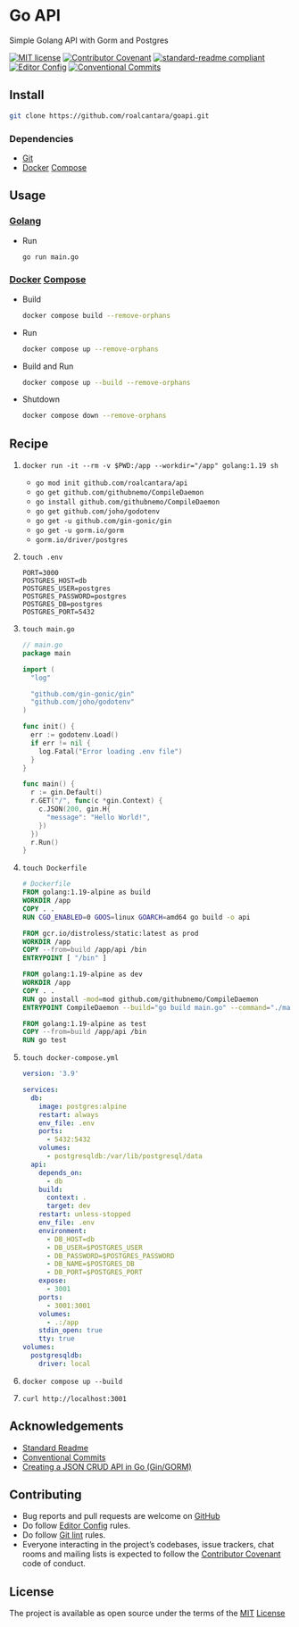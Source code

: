 # Go API

Simple Golang API with Gorm and Postgres

[![MIT license](https://img.shields.io/badge/License-MIT-brightgreen.svg)](LICENSE) [![Contributor Covenant](https://img.shields.io/badge/Contributor%20Covenant-2.0-4baaaa.svg)][2] [![standard-readme compliant](https://img.shields.io/badge/readme%20style-standard-brightgreen.svg?style=flat-square)][5] [![Editor Config](https://img.shields.io/badge/Editor%20Config-1.0.1-crimson.svg)][4] [![Conventional Commits](https://img.shields.io/badge/Conventional%20Commits-1.0.0-yellow.svg)][3]

## Install

  ```sh
  git clone https://github.com/roalcantara/goapi.git
  ```

### Dependencies

- [Git][6]
- [Docker][8] [Compose][9]

## Usage

### [Golang][7]

- Run

  ```sh
  go run main.go
  ```

### [Docker][8] [Compose][9]

- Build

  ```sh
  docker compose build --remove-orphans
  ```

- Run

  ```sh
  docker compose up --remove-orphans
  ```

- Build and Run

  ```sh
  docker compose up --build --remove-orphans
  ```

- Shutdown

  ```sh
  docker compose down --remove-orphans
  ```

## Recipe

1. `docker run -it --rm -v $PWD:/app --workdir="/app" golang:1.19 sh`
    
    - `go mod init github.com/roalcantara/api`
    - `go get github.com/githubnemo/CompileDaemon`
    - `go install github.com/githubnemo/CompileDaemon`
    - `go get github.com/joho/godotenv`
    - `go get -u github.com/gin-gonic/gin`
    - `go get -u gorm.io/gorm`
    - `gorm.io/driver/postgres`

2. `touch .env`

    ```env
    PORT=3000
    POSTGRES_HOST=db
    POSTGRES_USER=postgres
    POSTGRES_PASSWORD=postgres
    POSTGRES_DB=postgres
    POSTGRES_PORT=5432
    ```

3. `touch main.go`

    ```go
    // main.go
    package main

    import (
      "log"

      "github.com/gin-gonic/gin"
      "github.com/joho/godotenv"
    )

    func init() {
      err := godotenv.Load()
      if err != nil {
        log.Fatal("Error loading .env file")
      }
    }

    func main() {
      r := gin.Default()
      r.GET("/", func(c *gin.Context) {
        c.JSON(200, gin.H{
          "message": "Hello World!",
        })
      })
      r.Run()
    }
    ```

4. `touch Dockerfile`

    ```dockerfile
    # Dockerfile
    FROM golang:1.19-alpine as build
    WORKDIR /app
    COPY . .
    RUN CGO_ENABLED=0 GOOS=linux GOARCH=amd64 go build -o api

    FROM gcr.io/distroless/static:latest as prod
    WORKDIR /app
    COPY --from=build /app/api /bin
    ENTRYPOINT [ "/bin" ]

    FROM golang:1.19-alpine as dev
    WORKDIR /app
    COPY . .
    RUN go install -mod=mod github.com/githubnemo/CompileDaemon
    ENTRYPOINT CompileDaemon --build="go build main.go" --command="./main"

    FROM golang:1.19-alpine as test
    COPY --from=build /app/api /bin
    RUN go test    
    ```

5. `touch docker-compose.yml`

    ```yml
    version: '3.9'

    services:
      db:
        image: postgres:alpine
        restart: always
        env_file: .env
        ports:
          - 5432:5432
        volumes:
          - postgresqldb:/var/lib/postgresql/data
      api:
        depends_on:
          - db
        build:
          context: .
          target: dev
        restart: unless-stopped
        env_file: .env
        environment:
          - DB_HOST=db
          - DB_USER=$POSTGRES_USER
          - DB_PASSWORD=$POSTGRES_PASSWORD
          - DB_NAME=$POSTGRES_DB
          - DB_PORT=$POSTGRES_PORT
        expose:
          - 3001
        ports:
          - 3001:3001
        volumes:
          - .:/app
        stdin_open: true
        tty: true
    volumes:
      postgresqldb:
        driver: local
    ```

6. `docker compose up --build`
7. `curl http://localhost:3001`

## Acknowledgements

- [Standard Readme][5]
- [Conventional Commits][3]
- [Creating a JSON CRUD API in Go (Gin/GORM)][12]

## Contributing

- Bug reports and pull requests are welcome on [GitHub][0]
- Do follow [Editor Config][4] rules.
- Do follow [Git lint][10] rules.
- Everyone interacting in the project’s codebases, issue trackers, chat rooms and mailing lists is expected to follow the [Contributor Covenant][2] code of conduct.

## License

The project is available as open source under the terms of the [MIT][1] [License](LICENSE)

[0]: https://github.com/roalcantara/goreact
[1]: https://opensource.org/licenses/MIT "Open Source Initiative"
[2]: https://contributor-covenant.org "A Code of Conduct for Open Source Communities"
[3]: https://conventionalcommits.org "Conventional Commits"
[4]: https://editorconfig.org "EditorConfig"
[5]: https://github.com/RichardLitt/standard-readme "Standard Readme"
[6]: https://git-scm.com "Git"
[7]: https://go.dev "Go: An open-source programming language supported by Google"
[8]: https://docker.com "Docker: The most-loved Tool in Stack Overflow’s 2022 Developer Survey"
[9]: https://docs.docker.com/compose "Docker Compose: Defining and running multi-container Docker applications"
[10]: https://jorisroovers.com/gitlint "git commit message linter"
[11]: https://pre-commit.com "A framework for managing and maintaining multi-language pre-commit hooks"
[12]: https://youtu.be/lf_kiH_NPvM "Creating a JSON CRUD API in Go (Gin/GORM)"
